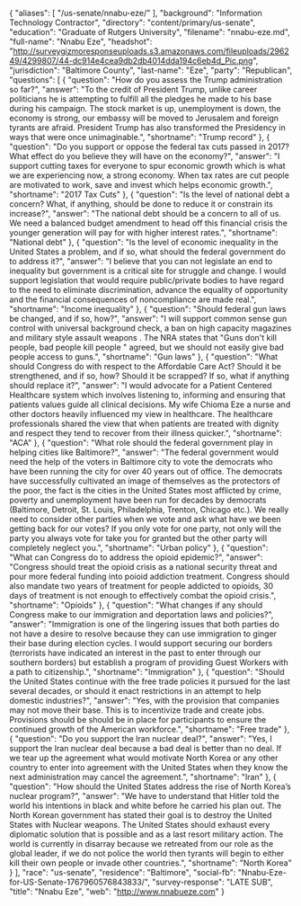 {
  "aliases": [
    "/us-senate/nnabu-eze/"
  ],
  "background": "Information Technology Contractor",
  "directory": "content/primary/us-senate",
  "education": "Graduate of Rutgers University",
  "filename": "nnabu-eze.md",
  "full-name": "Nnabu Eze",
  "headshot": "http://surveygizmoresponseuploads.s3.amazonaws.com/fileuploads/296249/4299807/44-dc914e4cea9db2db4014dda194c6eb4d_Pic.png",
  "jurisdiction": "Baltimore County",
  "last-name": "Eze",
  "party": "Republican",
  "questions": [
    {
      "question": "How do you assess the Trump administration so far?",
      "answer": "To the credit of President Trump, unlike career politicians he is attempting to fulfill all the pledges he made to his base during his campaign. The stock market is up, unemployment is down, the economy is strong,  our embassy will be moved to Jerusalem and foreign tyrants are afraid. President Trump has also transformed the Presidency in ways that were once unimaginable.",
      "shortname": "Trump record"
    },
    {
      "question": "Do you support or oppose the federal tax cuts passed in 2017? What effect do you believe they will have on the economy?",
      "answer": "I support cutting taxes for everyone to spur economic growth which is what we are experiencing now, a strong economy. When tax rates are cut people are motivated to work, save and invest which helps economic growth.",
      "shortname": "2017 Tax Cuts"
    },
    {
      "question": "Is the level of national debt a concern? What, if anything, should be done to reduce it or constrain its increase?",
      "answer": "The national debt should be a concern to all of us. We need a balanced budget amendment to head off this financial crisis the younger generation will pay for with higher interest rates.",
      "shortname": "National debt"
    },
    {
      "question": "Is the level of economic inequality in the United States a problem, and if so, what should the federal government do to address it?",
      "answer": "I believe that you can not legislate an end to inequality but government is a critical site for struggle and change. I would support legislation that would require public/private bodies to have regard to the need to eliminate discrimination, advance the equality of opportunity and the financial consequences of noncompliance are made real.",
      "shortname": "Income inequality"
    },
    {
      "question": "Should federal gun laws be changed, and if so, how?",
      "answer": "I will support common sense gun control with universal background check, a ban on high capacity magazines and military style assault weapons . The NRA states that \"Guns don't kill people, bad people kill people \" agreed, but we should not easily give bad people access to guns.",
      "shortname": "Gun laws"
    },
    {
      "question": "What should Congress do with respect to the Affordable Care Act? Should it be strengthened, and if so, how? Should it be scrapped? If so, what if anything should replace it?",
      "answer": "I would advocate for a Patient Centered Healthcare system which involves listening to, informing and ensuring that patients values guide all clinical decisions. My wife Chioma Eze a nurse and other doctors heavily influenced my view in healthcare. The healthcare professionals shared the view that when patients are treated with dignity and respect they tend to recover from their illness quicker.",
      "shortname": "ACA"
    },
    {
      "question": "What role should the federal government play in helping cities like Baltimore?",
      "answer": "The federal government would need the help of the voters in Baltimore city to vote the democrats who have been running the city for over 40 years out of office. The democrats have successfully cultivated an image of themselves as the protectors of the poor, the fact is the cities in the United States most afflicted by crime, poverty and unemployment have been run for decades by democrats (Baltimore, Detroit, St. Louis, Philadelphia, Trenton, Chicago etc.). We really need to consider other parties when we vote and ask what have we been getting back for our votes? If you only vote for one party, not only will the party you always vote for take you for granted but the other party will completely neglect you.",
      "shortname": "Urban policy"
    },
    {
      "question": "What can Congress do to address the opioid epidemic?",
      "answer": "Congress should treat the opioid crisis as a national security threat and pour more federal funding into poioid addiction treatment. Congress should also mandate two years of treatment for people addicted to opioids, 30 days of treatment is not enough to effectively combat the opioid crisis.",
      "shortname": "Opioids"
    },
    {
      "question": "What changes if any should Congress make to our immigration and deportation laws and policies?",
      "answer": "Immigration is one of the lingering issues that both parties do not have a desire to resolve because they can use immigration to ginger their base during election cycles. I would support securing our borders (terrorists have indicated an interest in the past to enter through our southern borders) but establish a program of providing Guest Workers with a path to citizenship.",
      "shortname": "Immigration"
    },
    {
      "question": "Should the United States continue with the free trade policies it pursued for the last several decades, or should it enact restrictions in an attempt to help domestic industries?",
      "answer": "Yes, with the provision that companies may not move their base. This is to incentivize trade and create jobs. Provisions should be should be in place for participants to ensure the continued growth of the American workforce.",
      "shortname": "Free trade"
    },
    {
      "question": "Do you support the Iran nuclear deal?",
      "answer": "Yes, I support the Iran nuclear deal because a bad deal is better than no deal. If we tear up the agreement what would motivate North Korea or any other country to enter into agreement with the United States when they know the next administration may cancel the agreement.",
      "shortname": "Iran"
    },
    {
      "question": "How should the United States address the rise of North Korea’s nuclear program?",
      "answer": "We have to understand that Hitler told the world his intentions in black and white before he carried his plan out. The North Korean government has stated their goal is to destroy the United States with Nuclear weapons. The United States should exhaust every diplomatic solution that is possible and as a last resort military action. The world is currently in disarray because we retreated from our role as the global leader, if we do not police the world then tyrants will begin to either kill their own people or invade other countries.",
      "shortname": "North Korea"
    }
  ],
  "race": "us-senate",
  "residence": "Baltimore",
  "social-fb": "Nnabu-Eze-for-US-Senate-1767960576843833/",
  "survey-response": "LATE SUB",
  "title": "Nnabu Eze",
  "web": "http://www.nnabueze.com"
}
